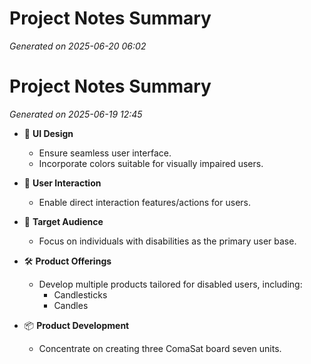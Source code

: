 # Project Notes Summary

*Generated on 2025-06-20 06:02*

# Project Notes Summary

*Generated on 2025-06-19 12:45*

- 🎨 **UI Design**
  - Ensure seamless user interface.
  - Incorporate colors suitable for visually impaired users.

- 🤝 **User Interaction**
  - Enable direct interaction features/actions for users.

- 🎯 **Target Audience**
  - Focus on individuals with disabilities as the primary user base.

- 🛠️ **Product Offerings**
  - Develop multiple products tailored for disabled users, including:
    - Candlesticks
    - Candles

- 📦 **Product Development**
  - Concentrate on creating three ComaSat board seven units.